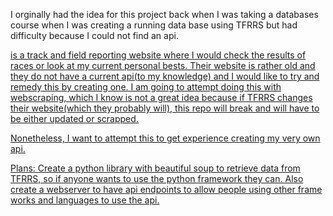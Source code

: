 I orginally had the idea for this project back when I was taking a databases course when I was creating a running data base using TFRRS but had difficulty because I could not find an api. 

<a href= "https://www.tfrrs.org/"/> is a track and field reporting website where I would check the results of races or look at my current personal bests. Their website is rather old and they do not have a current api(to my knowledge) and I would like to try and remedy this by creating one. I am going to attempt doing this with webscraping, which I know is not a great idea because if TFRRS changes their website(which they probably will), this repo will break and will have to be either updated or scrapped.

Nonetheless, I want to attempt this to get experience creating my very own api.

Plans:
  Create a python library with beautiful soup to retrieve data from TFRRS, so if anyone wants to use the python framework they can.
  Also create a webserver to have api endpoints to allow people using other frame works and languages to use the api.

